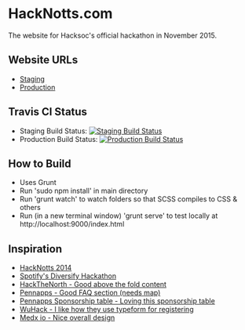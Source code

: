 # HackNotts.com

The website for Hacksoc's official hackathon in November 2015.

## Website URLs

- [Staging](http://staging.hacknotts.com)
- [Production](http://hacknotts.com)


## Travis CI Status

- Staging Build Status: [![Staging Build Status](https://magnum.travis-ci.com/jamietanna/hacknotts.com.svg?token=quY7a4xnvykmQZx9AwhA&branch=master)](https://magnum.travis-ci.com/jamietanna/hacknotts.com)
- Production Build Status: [![Production Build Status](https://magnum.travis-ci.com/jamietanna/hacknotts.com.svg?token=quY7a4xnvykmQZx9AwhA&branch=prod)](https://magnum.travis-ci.com/jamietanna/hacknotts.com)


## How to Build

- Uses Grunt
- Run 'sudo npm install' in main directory
- Run 'grunt watch' to watch folders so that SCSS compiles to CSS & others
- Run (in a new terminal window) 'grunt serve' to test locally at http://localhost:9000/index.html


## Inspiration

- [HackNotts 2014](https://github.com/tfogo/hacknotts-for-luke)
- [Spotify's Diversify Hackathon](http://diversify.confetti.events/)
- [HackTheNorth - Good above the fold content](http://hackthenorth.com/)
- [Pennapps - Good FAQ section (needs map)](http://2015f.pennapps.com/)
- [Pennapps Sponsorship table - Loving this sponsorship table](http://2015f.pennapps.com/files/pennapps_sponsor_general_f15.pdf)
- [WuHack - I like how they use typeform for registering](http://wuhack.com/register.html)
- [Medx io - Nice overall design](http://www.medx.io/)
